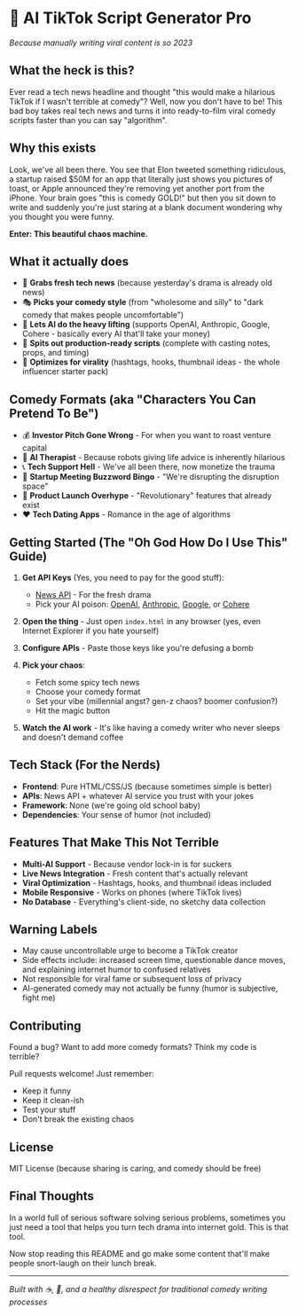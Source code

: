 # 🚀 AI TikTok Script Generator Pro

*Because manually writing viral content is so 2023*

## What the heck is this?

Ever read a tech news headline and thought "this would make a hilarious TikTok if I wasn't terrible at comedy"? Well, now you don't have to be! This bad boy takes real tech news and turns it into ready-to-film viral comedy scripts faster than you can say "algorithm".

## Why this exists

Look, we've all been there. You see that Elon tweeted something ridiculous, a startup raised $50M for an app that literally just shows you pictures of toast, or Apple announced they're removing yet another port from the iPhone. Your brain goes "this is comedy GOLD!" but then you sit down to write and suddenly you're just staring at a blank document wondering why you thought you were funny.

**Enter: This beautiful chaos machine.**

## What it actually does

- 📰 **Grabs fresh tech news** (because yesterday's drama is already old news)
- 🎭 **Picks your comedy style** (from "wholesome and silly" to "dark comedy that makes people uncomfortable")
- 🤖 **Lets AI do the heavy lifting** (supports OpenAI, Anthropic, Google, Cohere - basically every AI that'll take your money)
- 📝 **Spits out production-ready scripts** (complete with casting notes, props, and timing)
- 🎯 **Optimizes for virality** (hashtags, hooks, thumbnail ideas - the whole influencer starter pack)

## Comedy Formats (aka "Characters You Can Pretend To Be")

- 💰 **Investor Pitch Gone Wrong** - For when you want to roast venture capital
- 🤖 **AI Therapist** - Because robots giving life advice is inherently hilarious
- 📞 **Tech Support Hell** - We've all been there, now monetize the trauma
- 🚀 **Startup Meeting Buzzword Bingo** - "We're disrupting the disruption space"
- 📱 **Product Launch Overhype** - "Revolutionary" features that already exist
- ❤️ **Tech Dating Apps** - Romance in the age of algorithms

## Getting Started (The "Oh God How Do I Use This" Guide)

1. **Get API Keys** (Yes, you need to pay for the good stuff):
   - [News API](https://newsapi.org) - For the fresh drama
   - Pick your AI poison: [OpenAI](https://platform.openai.com), [Anthropic](https://console.anthropic.com), [Google](https://makersuite.google.com), or [Cohere](https://cohere.ai)

2. **Open the thing** - Just open `index.html` in any browser (yes, even Internet Explorer if you hate yourself)

3. **Configure APIs** - Paste those keys like you're defusing a bomb

4. **Pick your chaos**:
   - Fetch some spicy tech news
   - Choose your comedy format
   - Set your vibe (millennial angst? gen-z chaos? boomer confusion?)
   - Hit the magic button

5. **Watch the AI work** - It's like having a comedy writer who never sleeps and doesn't demand coffee

## Tech Stack (For the Nerds)

- **Frontend**: Pure HTML/CSS/JS (because sometimes simple is better)
- **APIs**: News API + whatever AI service you trust with your jokes
- **Framework**: None (we're going old school baby)
- **Dependencies**: Your sense of humor (not included)

## Features That Make This Not Terrible

- **Multi-AI Support** - Because vendor lock-in is for suckers
- **Live News Integration** - Fresh content that's actually relevant
- **Viral Optimization** - Hashtags, hooks, and thumbnail ideas included
- **Mobile Responsive** - Works on phones (where TikTok lives)
- **No Database** - Everything's client-side, no sketchy data collection

## Warning Labels

- May cause uncontrollable urge to become a TikTok creator
- Side effects include: increased screen time, questionable dance moves, and explaining internet humor to confused relatives
- Not responsible for viral fame or subsequent loss of privacy
- AI-generated comedy may not actually be funny (humor is subjective, fight me)

## Contributing

Found a bug? Want to add more comedy formats? Think my code is terrible? 

Pull requests welcome! Just remember:
- Keep it funny
- Keep it clean-ish
- Test your stuff
- Don't break the existing chaos

## License

MIT License (because sharing is caring, and comedy should be free)

## Final Thoughts

In a world full of serious software solving serious problems, sometimes you just need a tool that helps you turn tech drama into internet gold. This is that tool.

Now stop reading this README and go make some content that'll make people snort-laugh on their lunch break.

---

*Built with ☕, 🎵, and a healthy disrespect for traditional comedy writing processes*